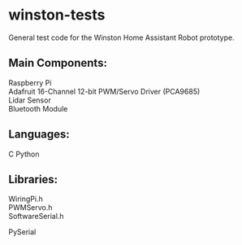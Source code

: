 # winston-tests

General test code for the Winston Home Assistant Robot prototype.

## Main Components:
Raspberry Pi<br>
Adafruit 16-Channel 12-bit PWM/Servo Driver (PCA9685)<br>
Lidar Sensor<br>
Bluetooth Module<br>


## Languages:
C
Python

## Libraries:
WiringPi.h<br>
PWMServo.h<br>
SoftwareSerial.h<br>

PySerial<br>